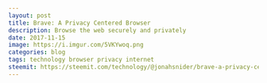 ```yaml
---
layout: post
title: Brave: A Privacy Centered Browser
description: Browse the web securely and privately
date: 2017-11-15
image: https://i.imgur.com/5VKYwoq.png
categories: blog
tags: technology browser privacy internet
steemit: https://steemit.com/technology/@jonahsnider/brave-a-privacy-centered-browser
---
```

